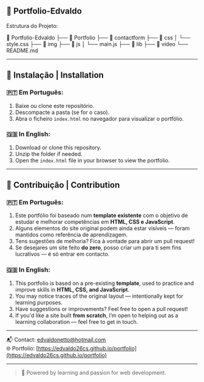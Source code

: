 ## 📁 Portfolio-Edvaldo

Estrutura do Projeto:

📁 Portfolio-Edvaldo
├── 📁 Portfolio
├── 📁 contactform
├── 📁 css
│ └── style.css
├── 📁 img
├── 📁 js
│ └── main.js
├── 📁 lib
├── 📁 video
└── README.md

---

## 🔧 Instalação | Installation

### 🇵🇹 Em Português:
1. Baixe ou clone este repositório.
2. Descompacte a pasta (se for o caso).
3. Abra o ficheiro `index.html` no navegador para visualizar o portfólio.

### 🇬🇧 In English:
1. Download or clone this repository.
2. Unzip the folder if needed.
3. Open the `index.html` file in your browser to view the portfolio.

---

## 🤝 Contribuição | Contribution

### 🇵🇹 Em Português:
1. Este portfólio foi baseado num **template existente** com o objetivo de estudar e melhorar competências em **HTML, CSS e JavaScript**.
2. Alguns elementos do site original podem ainda estar visíveis — foram mantidos como referência de aprendizagem.
3. Tens sugestões de melhoria? Fica à vontade para abrir um pull request!
4. Se desejares um site feito **do zero**, posso criar um para ti sem fins lucrativos — é só entrar em contacto.

### 🇬🇧 In English:
1. This portfolio is based on a pre-existing **template**, used to practice and improve skills in **HTML, CSS, and JavaScript**.
2. You may notice traces of the original layout — intentionally kept for learning purposes.
3. Have suggestions or improvements? Feel free to open a pull request!
4. If you'd like a site built **from scratch**, I’m open to helping out as a learning collaboration — feel free to get in touch.

---

📬 Contact: [edvaldonetto@hotmail.com](mailto:edvaldonetto@hotmail.com)  
🌐 Portfolio: [https://edvaldo26cs.github.io/portfolio](https://edvaldo26cs.github.io/portfolio)

---

> 🚀 Powered by learning and passion for web development.  

